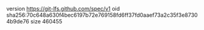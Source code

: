 version https://git-lfs.github.com/spec/v1
oid sha256:70c648a630f4bec6197b72e769158fd6ff37fd0aaef73a2c35f3e87304b9de76
size 460455
